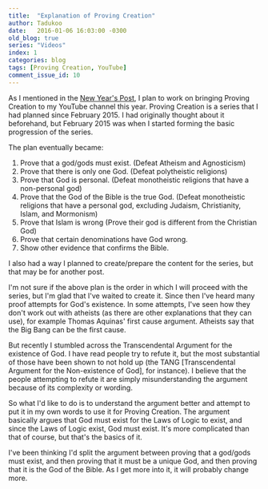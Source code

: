```yaml
---
title:  "Explanation of Proving Creation"
author: Tadukoo
date:   2016-01-06 16:03:00 -0300
old_blog: true
series: "Videos"
index: 1
categories: blog
tags: [Proving Creation, YouTube]
comment_issue_id: 10
---
```

As I mentioned in the <a href="{{ site.baseurl }}{% post_url 2016-01-01-new-year-new-plans %}">New Year's Post</a>, I plan to work on bringing Proving 
Creation to my YouTube channel this year. Proving Creation is a series that I had planned since February 2015. I had originally thought about it beforehand, 
but February 2015 was when I started forming the basic progression of the series.

The plan eventually became:

<ol>
<li>Prove that a god/gods must exist. (Defeat Atheism and Agnosticism)</li>
<li>Prove that there is only one God. (Defeat polytheistic religions)</li>
<li>Prove that God is personal. (Defeat monotheistic religions that have a non-personal god)</li>
<li>Prove that the God of the Bible is the true God. (Defeat monotheistic religions that have a personal god, excluding Judaism, Christianity, Islam, and 
Mormonism)</li>
<li>Prove that Islam is wrong (Prove their god is different from the Christian God)</li>
<li>Prove that certain denominations have God wrong.</li>
<li>Show other evidence that confirms the Bible.</li>
</ol>

I also had a way I planned to create/prepare the content for the series, but that may be for another post.

I'm not sure if the above plan is the order in which I will proceed with the series, but I'm glad that I've waited to create it. Since then I've heard many 
proof attempts for God's existence. In some attempts, I've seen how they don't work out with atheists (as there are other explanations that they can use), 
for example Thomas Aquinas' first cause argument. Atheists say that the Big Bang can be the first cause.

But recently I stumbled across the Transcendental Argument for the existence of God. I have read people try to refute it, but the most substantial of those 
have been shown to not hold up (the TANG [Transcendental Argument for the Non-existence of God], for instance). I believe that the people attempting to 
refute it are simply misunderstanding the argument because of its complexity or wording.

So what I'd like to do is to understand the argument better and attempt to put it in my own words to use it for Proving Creation. The argument basically 
argues that God must exist for the Laws of Logic to exist, and since the Laws of Logic exist, God must exist. It's more complicated than that of course, but 
that's the basics of it.

I've been thinking I'd split the argument between proving that a god/gods must exist, and then proving that it must be a unique God, and then proving that it 
is the God of the Bible. As I get more into it, it will probably change more.
